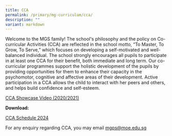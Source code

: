 ```yaml
---
title: CCA
permalink: /primary/mg-curriculum/cca/
description: ""
variant: markdown
---
```

Welcome to the MGS family! The school's philosophy and the policy on Co-curricular Activities (CCA) are reflected in the school motto, “To Master, To Grow, To Serve,” which focuses on developing a self-motivated and well-balanced individual. The school strongly encourages all pupils to participate in at least one CCA for their benefit, both immediate and long term. Our co-curricular programmes support the holistic development of the pupils by providing opportunities for them to enhance their capacity in the psychomotor, cognitive and affective areas of their development. Active participation in a CCA allows the child to interact with her peers and others, and helps build confidence and self-esteem.  
  
[CCA Showcase Video (2020/2021)](https://drive.google.com/file/d/1PTYA9tr3lFBMOkEafirT41eVZ9tg023Z/view?usp=sharing)

**Download:**

[CCA Schedule 2024](https://drive.google.com/file/d/1qOGFUGmTthPZ3-bldYGD2ZBJ82Wj-l1c/view?usp=sharing)   

  

For any enquiry regarding CCA, you may email [mgps@moe.edu.sg](mailto:mgps@moe.edu.sg)